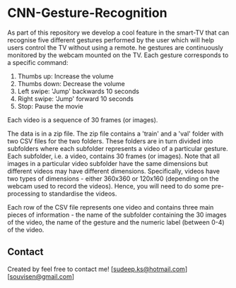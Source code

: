 # CNN-Gesture-Recognition

As part of this repository we develop a cool feature in the smart-TV that can recognise five different gestures performed by the user which will help users control the TV without using a remote.
he gestures are continuously monitored by the webcam mounted on the TV. Each gesture corresponds to a specific command:

1. Thumbs up:  Increase the volume
2. Thumbs down: Decrease the volume
3. Left swipe: 'Jump' backwards 10 seconds 
4. Right swipe: 'Jump' forward 10 seconds
5. Stop: Pause the movie
 
Each video is a sequence of 30 frames (or images).

The data is in a zip file. The zip file contains a 'train' and a 'val' folder with two CSV files for the two folders. These folders are in turn divided into subfolders where each subfolder represents a video of a particular gesture. Each subfolder, i.e. a video, contains 30 frames (or images). Note that all images in a particular video subfolder have the same dimensions but different videos may have different dimensions. Specifically, videos have two types of dimensions - either 360x360 or 120x160 (depending on the webcam used to record the videos). Hence, you will need to do some pre-processing to standardise the videos. 

Each row of the CSV file represents one video and contains three main pieces of information - the name of the subfolder containing the 30 images of the video, the name of the gesture and the numeric label (between 0-4) of the video.

## Contact
Created by feel free to contact me!
[sudeep.ks@hotmail.com]<br>
[souvisen@gmail.com]
